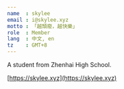 ```yaml
---
name  : skylee
email : i@skylee.xyz
motto : 「越頹廢，越快樂」
role  : Member
lang  : 中文, en
tz    : GMT+8
---
```


A student from Zhenhai High School.

[https://skylee.xyz](https://skylee.xyz)